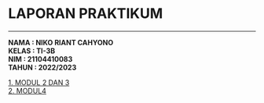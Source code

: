 <HTML>
  <HEAD>
    <P ALIGN="CENTER"><h1>LAPORAN PRAKTIKUM</h1></P>
  </HEAD>
<HR>
  <BODY>
    <p>
      <strong>
        NAMA  : NIKO RIANT CAHYONO <BR>
        KELAS : TI-3B <BR>
        NIM   : 21104410083 <BR>
        TAHUN : 2022/2023
      </strong>
    </p>
    <P><A HREF="https://codepen.io/collection/mrpMQZ"> 1. MODUL 2 DAN 3</A><BR>
     <A HREF="https://codepen.io/collection/JGkxOM">2. MODUL4</A></P>
</BODY>
</HTML>
